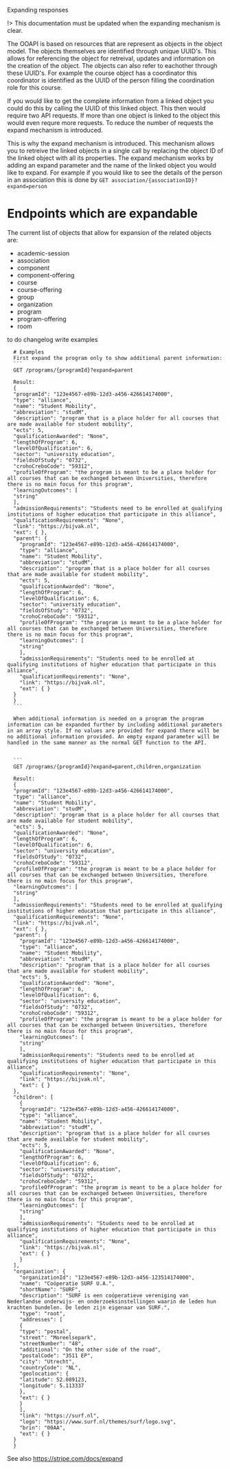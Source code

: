 Expanding responses

!> This documentation must be updated when the expanding mechanism is clear.

The OOAPI is based on resources that are represent as objects in the object model. The objects themselves are identified through unique UUID's. This allows for referencing the object for retreival, updates and information on the creation of the object. The objects can also refer to eachother through these UUID's. For example the course object has a coordinator this coordinator is identified as the UUID of the person filling the coordination role for this course.

If you would like to get the complete information from a linked object you could do this by calling the UUID of this linked object. This then would require two API requests. If more than one object is linked to the object this would even requre more requests. To reduce the number of requests the expand mechanism is introduced. 

This is why the expand mechanism is introduced. This mechanism allows you to retreive the linked objects in a single call by replacing the object ID of the linked object with all its properties. 
The expand mechanism works by adding an expand parameter and the name of the linked object you would like to expand. For example if you would like to see the details of the person in an association this is done by 
`GET association/{associationID}?expand=person`

# Endpoints which are expandable
The current list of objects that allow for expansion of the related objects are:
* academic-session
* association
* component
* component-offering
* course
* course-offering
* group
* organization
* program
* program-offering
* room

to do 
changelog
write examples

      # Examples
      First expand the program only to show additional parent information:
      ```
      GET /programs/{programId}?expand=parent

      Result:
      {
      "programId": "123e4567-e89b-12d3-a456-426614174000",
      "type": "alliance",
      "name": "Student Mobility",
      "abbreviation": "studM",
      "description": "program that is a place holder for all courses that are made available for student mobility",
      "ects": 5,
      "qualificationAwarded": "None",
      "lengthOfProgram": 6,
      "levelOfQualification": 6,
      "sector": "university education",
      "fieldsOfStudy": "0732",
      "crohoCreboCode": "59312",
      "profileOfProgram": "the program is meant to be a place holder for all courses that can be exchanged between Universities, therefore there is no main focus for this program",
      "learningOutcomes": [
      "string"
      ],
      "admissionRequirements": "Students need to be enrolled at qualifying institutions of higher education that participate in this alliance",
      "qualificationRequirements": "None",
      "link": "https://bijvak.nl",
      "ext": { },
      "parent": {
        "programId": "123e4567-e89b-12d3-a456-426614174000",
        "type": "alliance",
        "name": "Student Mobility",
        "abbreviation": "studM",
        "description": "program that is a place holder for all courses that are made available for student mobility",
        "ects": 5,
        "qualificationAwarded": "None",
        "lengthOfProgram": 6,
        "levelOfQualification": 6,
        "sector": "university education",
        "fieldsOfStudy": "0732",
        "crohoCreboCode": "59312",
        "profileOfProgram": "the program is meant to be a place holder for all courses that can be exchanged between Universities, therefore there is no main focus for this program",
        "learningOutcomes": [
        "string"
        ],
        "admissionRequirements": "Students need to be enrolled at qualifying institutions of higher education that participate in this alliance",
        "qualificationRequirements": "None",
        "link": "https://bijvak.nl",
        "ext": { }
      }
      }
      ```

      When additional information is needed on a program the program information can be expanded further by including additional parameters in an array style. If no values are provided for expand there will be no additional information provided. An empty expand parameter will be handled in the same manner as the normal GET function to the API.


      ```
      GET /programs/{programId}?expand=parent,children,organization

      Result:
      {
      "programId": "123e4567-e89b-12d3-a456-426614174000",
      "type": "alliance",
      "name": "Student Mobility",
      "abbreviation": "studM",
      "description": "program that is a place holder for all courses that are made available for student mobility",
      "ects": 5,
      "qualificationAwarded": "None",
      "lengthOfProgram": 6,
      "levelOfQualification": 6,
      "sector": "university education",
      "fieldsOfStudy": "0732",
      "crohoCreboCode": "59312",
      "profileOfProgram": "the program is meant to be a place holder for all courses that can be exchanged between Universities, therefore there is no main focus for this program",
      "learningOutcomes": [
      "string"
      ],
      "admissionRequirements": "Students need to be enrolled at qualifying institutions of higher education that participate in this alliance",
      "qualificationRequirements": "None",
      "link": "https://bijvak.nl",
      "ext": { },
      "parent": {
        "programId": "123e4567-e89b-12d3-a456-426614174000",
        "type": "alliance",
        "name": "Student Mobility",
        "abbreviation": "studM",
        "description": "program that is a place holder for all courses that are made available for student mobility",
        "ects": 5,
        "qualificationAwarded": "None",
        "lengthOfProgram": 6,
        "levelOfQualification": 6,
        "sector": "university education",
        "fieldsOfStudy": "0732",
        "crohoCreboCode": "59312",
        "profileOfProgram": "the program is meant to be a place holder for all courses that can be exchanged between Universities, therefore there is no main focus for this program",
        "learningOutcomes": [
        "string"
        ],
        "admissionRequirements": "Students need to be enrolled at qualifying institutions of higher education that participate in this alliance",
        "qualificationRequirements": "None",
        "link": "https://bijvak.nl",
        "ext": { }
      },
      "children": [
        {
        "programId": "123e4567-e89b-12d3-a456-426614174000",
        "type": "alliance",
        "name": "Student Mobility",
        "abbreviation": "studM",
        "description": "program that is a place holder for all courses that are made available for student mobility",
        "ects": 5,
        "qualificationAwarded": "None",
        "lengthOfProgram": 6,
        "levelOfQualification": 6,
        "sector": "university education",
        "fieldsOfStudy": "0732",
        "crohoCreboCode": "59312",
        "profileOfProgram": "the program is meant to be a place holder for all courses that can be exchanged between Universities, therefore there is no main focus for this program",
        "learningOutcomes": [
        "string"
        ],
        "admissionRequirements": "Students need to be enrolled at qualifying institutions of higher education that participate in this alliance",
        "qualificationRequirements": "None",
        "link": "https://bijvak.nl",
        "ext": { }
        }
      ],
      "organization": {
        "organizationId": "123e4567-e89b-12d3-a456-123514174000",
        "name": "Coöperatie SURF U.A.",
        "shortName": "SURF",
        "description": "SURF is een coöperatieve vereniging van Nederlandse onderwijs- en onderzoeksinstellingen waarin de leden hun krachten bundelen. De leden zijn eigenaar van SURF.",
        "type": "root",
        "addresses": [
        {
        "type": "postal",
        "street": "Moreelsepark",
        "streetNumber": "48",
        "additional": "On the other side of the road",
        "postalCode": "3511 EP",
        "city": "Utrecht",
        "countryCode": "NL",
        "geolocation": {
        "latitude": 52.089123,
        "longitude": 5.113337
        },
        "ext": { }
        }
        ],
        "link": "https://surf.nl",
        "logo": "https://www.surf.nl/themes/surf/logo.svg",
        "brin": "00AA",
        "ext": { }
      }
      }



See also https://stripe.com/docs/expand
